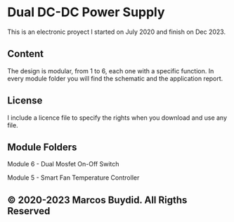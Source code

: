 # Dual DC-DC Power Supply
This is an electronic proyect I started on July 2020 and finish on Dec 2023.

## Content
The design is modular, from 1 to 6, each one with a specific function.
In every module folder you will find the schematic and the application report.

## License
I include a licence file to specify the rights when you download and use any file.

## Module Folders
Module 6 - Dual Mosfet On-Off Switch

Module 5 - Smart Fan Temperature Controller


## © 2020-2023 Marcos Buydid. All Rigths Reserved